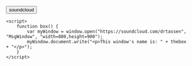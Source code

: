 <!DOCTYPE html>
<html lang="en">

<head>

</head>

<body>
    <button onclick="box()">soundcloud</button>

    <script>
        function box() {
            var myWindow = window.open("https://soundcloud.com/drtassen", "MsgWindow", "width=800,height=900");
            myWindow.document.write("<p>This window's name is: " + thebox + "</p>");
        }
    </script>
</body>

</html>
